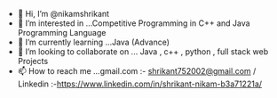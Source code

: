 - 👋 Hi, I’m @nikamshrikant
- 👀 I’m interested in ...Competitive Programming in C++ and Java Programming Language
- 🌱 I’m currently learning ...Java (Advance)
- 💞️ I’m looking to collaborate on ... Java , c++ , python , full stack web Projects
- 📫 How to reach me ...gmail.com :- shrikant752002@gmail.com / Linkedin :-https://www.linkedin.com/in/shrikant-nikam-b3a71221a/

<!---
nikamshrikant/nikamshrikant is a ✨ special ✨ repository because its `README.md` (this file) appears on your GitHub profile.
You can click the Preview link to take a look at your changes.
--->
